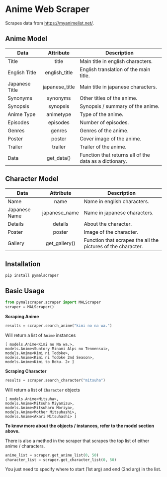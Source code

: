 # Anime Web Scraper

Scrapes data from https://myanimelist.net/.

## Anime Model

| Data           |   Attribute    | Description                                            |
| -------------- | :------------: | ------------------------------------------------------ |
| Title          |     title      | Main title in english characters.                      |
| English Title  | english_title  | English translation of the main title.                 |
| Japanese Title | japanese_title | Main title in japanese characters.                     |
| Synonyms       |    synonyms    | Other titles of the anime.                             |
| Synopsis       |    synopsis    | Synopsis / summary of the anime.                       |
| Anime Type     |   animetype    | Type of the anime.                                     |
| Episodes       |    episodes    | Number of episodes.                                    |
| Genres         |     genres     | Genres of the anime.                                   |
| Poster         |     poster     | Cover image of the anime.                              |
| Trailer        |    trailer     | Trailer of the anime.                                  |
| Data           |   get_data()   | Function that returns all of the data as a dictionary. |

## Character Model

| Data          |   Attribute   | Description                                                  |
| ------------- | :-----------: | ------------------------------------------------------------ |
| Name          |     name      | Name in english characters.                                  |
| Japanese Name | japanese_name | Name in japanese characters.                                 |
| Details       |    details    | About the character.                                         |
| Poster        |    poster     | Image of the character.                                      |
| Gallery       | get_gallery() | Function that scrapes the all the pictures of the character. |

## Installation

```
pip install pymalscraper
```

## Basic Usage

```python
from pymalscraper.scraper import MALScraper
scraper = MALScraper()
```

**Scraping Anime**

```python
results = scraper.search_anime("kimi no na wa.")
```

Will return a list of `Anime` instances

```
[ models.Anime<Kimi no Na wa.>,
models.Anime<Suntory Minami Alps no Tennensui>,
models.Anime<Kimi ni Todoke>,
models.Anime<Kimi ni Todoke 2nd Season>,
models.Anime<Kimi to Boku. 2> ]
```

**Scraping Character**

```python
results = scraper.search_character("mitsuha")
```

Will return a list of `Character` objects

```
[ models.Anime<Mitsuha>,
models.Anime<Mitsuha Miyamizu>,
models.Anime<Mitsuharu Moriya>,
models.Anime<Mother Mitsuhashi>,
models.Anime<Akari Mitsuhashi> ]
```

**To know more about the objects / instances, refer to the model section above.**

There is also a method in the scraper that scrapes the top list of either anime / characters.

```python
anime_list = scraper.get_anime_list(0, 50)
character_list = scraper.get_character_list(0, 50)
```

You just need to specify where to start (1st arg) and end (2nd arg) in the list.
